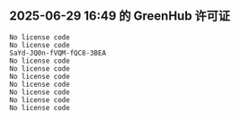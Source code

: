 ## 2025-06-29 16:49 的 GreenHub 许可证
```
No license code
No license code
SaYd-JQ0n-fVQM-fQC8-3BEA
No license code
No license code
No license code
No license code
No license code
No license code
No license code
```
